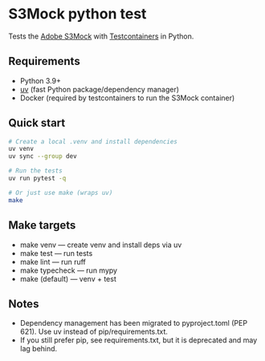 # S3Mock python test

Tests the [Adobe S3Mock](https://github.com/adobe/S3Mock) with [Testcontainers](https://testcontainers.com/) in Python.

## Requirements
- Python 3.9+
- [uv](https://docs.astral.sh/uv/) (fast Python package/dependency manager)
- Docker (required by testcontainers to run the S3Mock container)

## Quick start

```bash
# Create a local .venv and install dependencies
uv venv
uv sync --group dev

# Run the tests
uv run pytest -q

# Or just use make (wraps uv)
make
```

## Make targets
- make venv — create venv and install deps via uv
- make test — run tests
- make lint — run ruff
- make typecheck — run mypy
- make (default) — venv + test

## Notes
- Dependency management has been migrated to pyproject.toml (PEP 621). Use uv instead of pip/requirements.txt.
- If you still prefer pip, see requirements.txt, but it is deprecated and may lag behind.
